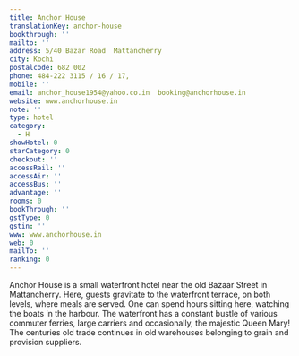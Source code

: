 ```yaml
---
title: Anchor House
translationKey: anchor-house
bookthrough: ''
mailto: ''
address: 5/40 Bazar Road  Mattancherry
city: Kochi
postalcode: 682 002
phone: 484-222 3115 / 16 / 17,
mobile: ''
email: anchor_house1954@yahoo.co.in  booking@anchorhouse.in
website: www.anchorhouse.in
note: ''
type: hotel
category:
  - H
showHotel: 0
starCategory: 0
checkout: ''
accessRail: ''
accessAir: ''
accessBus: ''
advantage: ''
rooms: 0
bookThrough: ''
gstType: 0
gstin: ''
www: www.anchorhouse.in
web: 0
mailTo: ''
ranking: 0
---
```







Anchor House is a small waterfront hotel near the old Bazaar Street in Mattancherry. Here, guests gravitate to the waterfront terrace, on both levels, where meals are served. One can spend hours sitting here, watching the boats in the harbour.    The waterfront has a constant bustle of various commuter ferries, large carriers and occasionally, the majestic Queen Mary! The centuries old trade continues in old warehouses belonging to grain and provision suppliers.